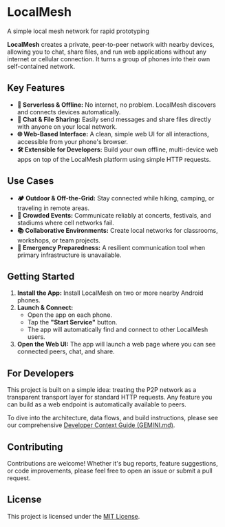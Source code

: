 <!-- ![Local Mesh Icon](https://raw.githubusercontent.com/salamanders/localmesh2/main/app/src/main/res/mipmap-xxxhdpi/ic_launcher.webp) -->

# LocalMesh

A simple local mesh network for rapid prototyping

**LocalMesh** creates a private, peer-to-peer network with nearby devices, allowing you to chat,
share files, and run web applications without any internet or cellular connection. It turns a group
of phones into their own self-contained network.

## Key Features

* **🔌 Serverless & Offline:** No internet, no problem. LocalMesh discovers and connects devices
  automatically.
* **💬 Chat & File Sharing:** Easily send messages and share files directly with anyone on your local
  network.
* **🌐 Web-Based Interface:** A clean, simple web UI for all interactions, accessible from your
  phone's browser.
* **🛠️ Extensible for Developers:** Build your own offline, multi-device web apps on top of the
  LocalMesh platform using simple HTTP requests.

## Use Cases

* **🏕️ Outdoor & Off-the-Grid:** Stay connected while hiking, camping, or traveling in remote areas.
* **🎉 Crowded Events:** Communicate reliably at concerts, festivals, and stadiums where cell
  networks fail.
* **📚 Collaborative Environments:** Create local networks for classrooms, workshops, or team
  projects.
* **🚨 Emergency Preparedness:** A resilient communication tool when primary infrastructure is
  unavailable.

## Getting Started

1. **Install the App:** Install LocalMesh on two or more nearby Android phones.
2. **Launch & Connect:**
    * Open the app on each phone.
    * Tap the **"Start Service"** button.
    * The app will automatically find and connect to other LocalMesh users.
3. **Open the Web UI:** The app will launch a web page where you can see connected peers, chat, and
   share.

## For Developers

This project is built on a simple idea: treating the P2P network as a transparent
transport layer for standard HTTP requests. Any feature you can build as a web endpoint is
automatically available to peers.

To dive into the architecture, data flows, and build instructions, please see our
comprehensive [Developer Context Guide (GEMINI.md)](GEMINI.md).

## Contributing

Contributions are welcome! Whether it's bug reports, feature suggestions, or code improvements,
please feel free to open an issue or submit a pull request.

## License

This project is licensed under the [MIT License](LICENSE).
